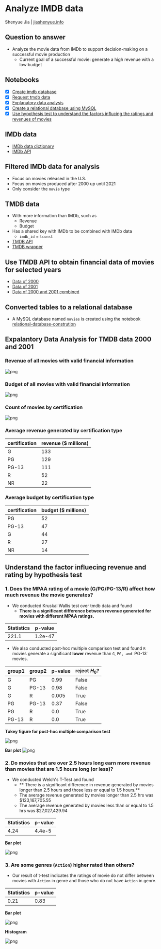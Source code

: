 # Analyze IMDB data

Shenyue Jia | [jiashenyue.info](https://jiashenyue.info)

## Question to answer
- Analyze the movie data from IMDb to support decision-making on a successful movie production
  - Current goal of a successful movie: generate a high revenue with a low budget

## Notebooks
- [x] [Create imdb database](https://github.com/jiashenyue/project3-imdb-data/blob/main/create-imdb-database.ipynb)
- [x] [Request tmdb data](https://github.com/jiashenyue/project3-imdb-data/blob/main/request-tmdb-data.ipynb)
- [x] [Explanatory data analysis](https://github.com/jiashenyue/project3-imdb-data/blob/main/explanatory-data-analysis.ipynb)
- [x] [Create a relational database using MySQL](https://github.com/jiashenyue/project3-imdb-data/blob/main/relational-database-construction.ipynb)
- [x] [Use hypothesis test to understand the factors influcing the ratings and revenues of movies](https://github.com/jiashenyue/project3-imdb-data/blob/main/hypothesis-test.ipynb)

## IMDb data
- [IMDb data dictionary](https://www.imdb.com/interfaces/)
- [IMDb API](https://developer.imdb.com/)

## Filtered IMDb data for analysis
- Focus on movies released in the U.S.
- Focus on movies produced after 2000 up until 2021
- Only consider the `movie` type

## TMDB data
- With more information than IMDb, such as
  - Revenue
  - Budget
- Has a shared key with IMDb to be combined with IMDb data
  - `imdb_id` = `tconst`
- [TMDB API](https://developers.themoviedb.org/3/getting-started/introduction)
- [TMDB wrapper](https://github.com/celiao/tmdbsimple)

## Use TMDB API to obtain financial data of movies for selected years
- [Data of 2000](https://github.com/jiashenyue/project3-imdb-data/blob/main/Data/final_tmdb_data_2000.csv.gz)
- [Data of 2001](https://github.com/jiashenyue/project3-imdb-data/blob/main/Data/final_tmdb_data_2001.csv.gz)
- [Data of 2000 and 2001 combined](https://github.com/jiashenyue/project3-imdb-data/blob/main/Data/tmdb_results_combined.csv.gz)

## Converted tables to a relational database
- A MySQL database named `movies` is created using the notebook [relational-database-constrution](https://github.com/jiashenyue/project3-imdb-data/blob/main/relational-database-construction.ipynb)

## Expalantory Data Analysis for TMDB data 2000 and 2001
### Revenue of all movies with valid financial information
![png](https://github.com/jiashenyue/project3-imdb-data/blob/main/PNG/revenue_combo_plot.png)
### Budget of all movies with valid financial information
![png](https://github.com/jiashenyue/project3-imdb-data/blob/main/PNG/budget_combo_plot.png)

### Count of movies by certification
![png](https://github.com/jiashenyue/project3-imdb-data/blob/main/PNG/certification_barplot.png)

### Average revenue generated by certification type

**certification** |	**revenue ($ millions)**
------------------|------------------
G	| 133
PG	| 129
PG-13	| 111
R	| 52
NR | 22

### Average budget by certification type

**certification** |	**budget ($ millions)**
------------------|------------------
PG | 52
PG-13	| 47
G |	44
R |	27
NR| 14


## Understand the factor influecing revenue and rating by hypothesis test
### 1. Does the MPAA rating of a movie (G/PG/PG-13/R) affect how much revenue the movie generates?

- We conducted Kruskal Wallis test over tmdb data and found 
  - **There is a significant difference between revenue generated for movies with different MPAA ratings.**

**Statistics** |	**p-value**
------------------|------------------
221.1	| 1.2e-47

- We also conducted post-hoc multiple comparison test and found `R` movies generate a significant **lower** revenue than `G`, `PG, and `PG-13` movies.

**group1** |	**group2** | p-value | reject $H_0$?
-----------|-------------|---------|-----------
G	| PG | 0.99 | False
G | PG-13 | 0.98 | False
G | R | 0.005 | True
PG | PG-13 | 0.37 | False
PG | R | 0.0 | True
PG-13 | R | 0.0 | True


**Tukey figure for post-hoc multiple comparison test** 

![png](https://github.com/jiashenyue/project3-imdb-data/blob/main/PNG/revenue_cert_tukey_2010_2019.png)


**Bar plot**
![png](https://github.com/jiashenyue/project3-imdb-data/blob/main/PNG/revenue_cert_barplot_2010_2019.png)

### 2. Do movies that are over 2.5 hours long earn more revenue than movies that are 1.5 hours long (or less)?

- We conducted Welch's T-Test and found
  - ** There is a significant difference in revenue generated by movies longer than 2.5 hours and those less or equal to 1.5 hours.**
  - The average revenue generated by movies longer than 2.5 hrs was $123,167,705.55
  - The average revenue generated by movies less than or equal to 1.5 hrs was $27,027,429.94
  
 **Statistics** |	**p-value**
------------------|------------------
4.24	| 4.4e-5


**Bar plot**

![png](https://github.com/jiashenyue/project3-imdb-data/blob/main/PNG/revenue_length_barplot_2010_2019.png)

### 3. Are some genres (`Action`) higher rated than others?

- Our result of t-test indicates the ratings of movie do not differ between movies with `Action` in genre and those who do not have `Action` in genre.

 **Statistics** |	**p-value**
------------------|------------------
0.21	| 0.83

**Bar plot**

![png](https://github.com/jiashenyue/project3-imdb-data/blob/main/PNG/action_genre_rating_barplot_2010_2019.png)

**Histogram**

![png](https://github.com/jiashenyue/project3-imdb-data/blob/main/PNG/action_genre_rating_hist_2010_2019.png)
